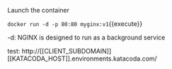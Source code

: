 Launch the container

`docker run -d -p 80:80 myginx:v1`{{execute}}

-d: NGINX is designed to run as a background service

test: http://[[CLIENT_SUBDOMAIN]][[KATACODA_HOST]].environments.katacoda.com/
